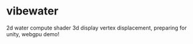 # vibewater
2d water compute shader 3d display vertex displacement, preparing for unity, webgpu demo!
